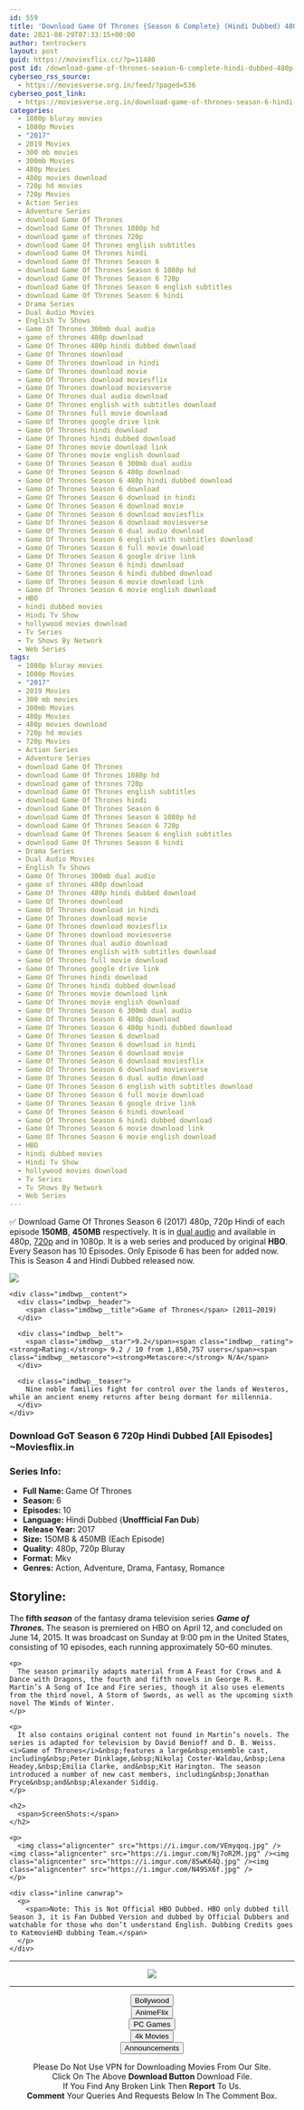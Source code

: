 ```yaml
---
id: 559
title: 'Download Game Of Thrones {Season 6 Complete} (Hindi Dubbed) 480p [150MB] || 720p [450MB]'
date: 2021-08-29T07:33:15+00:00
author: tentrockers
layout: post
guid: https://moviesflix.cc/?p=11480
post id: /download-game-of-thrones-season-6-complete-hindi-dubbed-480p-150mb-720p-450mb/
cyberseo_rss_source:
  - https://moviesverse.org.in/feed/?paged=536
cyberseo_post_link:
  - https://moviesverse.org.in/download-game-of-thrones-season-6-hindi-480p-720p/
categories:
  - 1080p bluray movies
  - 1080p Movies
  - "2017"
  - 2019 Movies
  - 300 mb movies
  - 300mb Movies
  - 480p Movies
  - 480p movies download
  - 720p hd movies
  - 720p Movies
  - Action Series
  - Adventure Series
  - download Game Of Thrones
  - download Game Of Thrones 1080p hd
  - download game of thrones 720p
  - download Game Of Thrones english subtitles
  - download Game Of Thrones hindi
  - download Game Of Thrones Season 6
  - download Game Of Thrones Season 6 1080p hd
  - download Game Of Thrones Season 6 720p
  - download Game Of Thrones Season 6 english subtitles
  - download Game Of Thrones Season 6 hindi
  - Drama Series
  - Dual Audio Movies
  - English Tv Shows
  - Game Of Thrones 300mb dual audio
  - game of thrones 480p download
  - Game Of Thrones 480p hindi dubbed download
  - Game Of Thrones download
  - Game Of Thrones download in hindi
  - Game Of Thrones download movie
  - Game Of Thrones download moviesflix
  - Game Of Thrones download moviesverse
  - Game Of Thrones dual audio download
  - Game Of Thrones english with subtitles download
  - Game Of Thrones full movie download
  - Game Of Thrones google drive link
  - Game Of Thrones hindi download
  - Game Of Thrones hindi dubbed download
  - Game Of Thrones movie download link
  - Game Of Thrones movie english download
  - Game Of Thrones Season 6 300mb dual audio
  - Game Of Thrones Season 6 480p download
  - Game Of Thrones Season 6 480p hindi dubbed download
  - Game Of Thrones Season 6 download
  - Game Of Thrones Season 6 download in hindi
  - Game Of Thrones Season 6 download movie
  - Game Of Thrones Season 6 download moviesflix
  - Game Of Thrones Season 6 download moviesverse
  - Game Of Thrones Season 6 dual audio download
  - Game Of Thrones Season 6 english with subtitles download
  - Game Of Thrones Season 6 full movie download
  - Game Of Thrones Season 6 google drive link
  - Game Of Thrones Season 6 hindi download
  - Game Of Thrones Season 6 hindi dubbed download
  - Game Of Thrones Season 6 movie download link
  - Game Of Thrones Season 6 movie english download
  - HBO
  - hindi dubbed movies
  - Hindi Tv Show
  - hollywood movies download
  - Tv Series
  - Tv Shows By Network
  - Web Series
tags:
  - 1080p bluray movies
  - 1080p Movies
  - "2017"
  - 2019 Movies
  - 300 mb movies
  - 300mb Movies
  - 480p Movies
  - 480p movies download
  - 720p hd movies
  - 720p Movies
  - Action Series
  - Adventure Series
  - download Game Of Thrones
  - download Game Of Thrones 1080p hd
  - download game of thrones 720p
  - download Game Of Thrones english subtitles
  - download Game Of Thrones hindi
  - download Game Of Thrones Season 6
  - download Game Of Thrones Season 6 1080p hd
  - download Game Of Thrones Season 6 720p
  - download Game Of Thrones Season 6 english subtitles
  - download Game Of Thrones Season 6 hindi
  - Drama Series
  - Dual Audio Movies
  - English Tv Shows
  - Game Of Thrones 300mb dual audio
  - game of thrones 480p download
  - Game Of Thrones 480p hindi dubbed download
  - Game Of Thrones download
  - Game Of Thrones download in hindi
  - Game Of Thrones download movie
  - Game Of Thrones download moviesflix
  - Game Of Thrones download moviesverse
  - Game Of Thrones dual audio download
  - Game Of Thrones english with subtitles download
  - Game Of Thrones full movie download
  - Game Of Thrones google drive link
  - Game Of Thrones hindi download
  - Game Of Thrones hindi dubbed download
  - Game Of Thrones movie download link
  - Game Of Thrones movie english download
  - Game Of Thrones Season 6 300mb dual audio
  - Game Of Thrones Season 6 480p download
  - Game Of Thrones Season 6 480p hindi dubbed download
  - Game Of Thrones Season 6 download
  - Game Of Thrones Season 6 download in hindi
  - Game Of Thrones Season 6 download movie
  - Game Of Thrones Season 6 download moviesflix
  - Game Of Thrones Season 6 download moviesverse
  - Game Of Thrones Season 6 dual audio download
  - Game Of Thrones Season 6 english with subtitles download
  - Game Of Thrones Season 6 full movie download
  - Game Of Thrones Season 6 google drive link
  - Game Of Thrones Season 6 hindi download
  - Game Of Thrones Season 6 hindi dubbed download
  - Game Of Thrones Season 6 movie download link
  - Game Of Thrones Season 6 movie english download
  - HBO
  - hindi dubbed movies
  - Hindi Tv Show
  - hollywood movies download
  - Tv Series
  - Tv Shows By Network
  - Web Series
---
```

<div class="thecontent clearfix">
  <p>
    ✅ Download Game Of Thrones Season 6 (2017) 480p, 720p Hindi of each episode <strong>150MB</strong>, <strong>450MB</strong>&nbsp;respectively. It is in&nbsp;<a href="https://moviesverse.org.in/category/movies/hollywood/dual-audio-movies/" data-wpel-link="internal">dual audio</a>&nbsp;and available in 480p,&nbsp;<a href="https://moviesverse.org.in/720p-movies/" data-wpel-link="internal">720p</a>&nbsp;and in 1080p. It is a web series and produced by original <strong>HBO</strong>. Every Season has 10 Episodes. Only Episode 6 has been for added now. This is Season 4 and Hindi Dubbed released now.
  </p>
  
  <div class="imdbwp imdbwp--movie dark">
    <div class="imdbwp__thumb">
      <a class="imdbwp__link" target="_blank" title="Game of Thrones" href="https://www.imdb.com/title/tt0944947/" rel="nofollow external noopener noreferrer" data-wpel-link="external"><img class="imdbwp__img" src="https://m.media-amazon.com/images/M/MV5BYTRiNDQwYzAtMzVlZS00NTI5LWJjYjUtMzkwNTUzMWMxZTllXkEyXkFqcGdeQXVyNDIzMzcwNjc@._V1_SX300.jpg" /></a>
    </div>
    
    <div class="imdbwp__content">
      <div class="imdbwp__header">
        <span class="imdbwp__title">Game of Thrones</span> (2011–2019)
      </div>
      
      <div class="imdbwp__belt">
        <span class="imdbwp__star">9.2</span><span class="imdbwp__rating"><strong>Rating:</strong> 9.2 / 10 from 1,850,757 users</span><span class="imdbwp__metascore"><strong>Metascore:</strong> N/A</span>
      </div>
      
      <div class="imdbwp__teaser">
        Nine noble families fight for control over the lands of Westeros, while an ancient enemy returns after being dormant for millennia.
      </div>
    </div>
  </div>
  
  <h3>
    Download GoT Season 6 720p Hindi Dubbed [All Episodes] ~Moviesflix.in
  </h3>
  
  <h3>
    <span>Series Info:&nbsp;</span>
  </h3>
  
  <ul>
    <li>
      <strong>Full Name: </strong>Game Of Thrones
    </li>
    <li>
      <strong>Season: </strong>6
    </li>
    <li>
      <strong>Episodes: </strong>10
    </li>
    <li>
      <strong>Language:</strong> Hindi Dubbed {<strong>Unoffficial Fan Dub</strong>}
    </li>
    <li>
      <strong>Release Year:&nbsp;</strong>2017
    </li>
    <li>
      <strong>Size:</strong> 150MB & 450MB (Each Episode)
    </li>
    <li>
      <strong>Quality:</strong> 480p, 720p Bluray
    </li>
    <li>
      <strong>Format:</strong> Mkv
    </li>
    <li>
      <span class="w8qArf"><strong>Genres:</strong> Action, Adventure, Drama, Fantasy, Romance</span>
    </li>
  </ul>
  
  <h2>
    <span>Storyline:</span>
  </h2>
  
  <div class="inline canwrap">
    <p>
      The<strong> fifth <em>season</em></strong>&nbsp;of the fantasy drama television series&nbsp;<strong><em>Game of Thrones.&nbsp;</em></strong>The season is premiered on HBO on April 12, and concluded on June 14, 2015. It was broadcast on Sunday at 9:00 pm in the United States, consisting of 10 episodes, each running approximately 50–60 minutes.
    </p>
    
    <p>
      The season primarily adapts material from A Feast for Crows and A Dance with Dragons, the fourth and fifth novels in George R. R. Martin’s A Song of Ice and Fire series, though it also uses elements from the third novel, A Storm of Swords, as well as the upcoming sixth novel The Winds of Winter.
    </p>
    
    <p>
      It also contains original content not found in Martin’s novels. The series is adapted for television by David Benioff and D. B. Weiss.<i>Game of Thrones</i>&nbsp;features a large&nbsp;ensemble cast, including&nbsp;Peter Dinklage,&nbsp;Nikolaj Coster-Waldau,&nbsp;Lena Headey,&nbsp;Emilia Clarke, and&nbsp;Kit Harington. The season introduced a number of new cast members, including&nbsp;Jonathan Pryce&nbsp;and&nbsp;Alexander Siddig.
    </p>
    
    <h2>
      <span>ScreenShots:</span>
    </h2>
    
    <p>
      <img class="aligncenter" src="https://i.imgur.com/VEmyqoq.jpg" /><img class="aligncenter" src="https://i.imgur.com/Nj7oR2M.jpg" /><img class="aligncenter" src="https://i.imgur.com/85wK64Q.jpg" /><img class="aligncenter" src="https://i.imgur.com/N49SX6f.jpg" />
    </p>
    
    <div class="inline canwrap">
      <p>
        <span>Note: This is Not Official HBO Dubbed. HBO only dubbed till Season 3, it is Fan Dubbed Version and dubbed by Official Dubbers and watchable for those who don’t understand English. Dubbing Credits goes to KatmovieHD dubbing Team.</span>
      </p>
    </div>
  </div>
</div>

<center>
  </p> 
  
  <hr />
  
  <p>
    <a href="http://gdrivepro.xyz/join.php" data-wpel-link="external" target="_blank" rel="nofollow external noopener noreferrer"><img src="https://i.imgur.com/FhMdWdW.png" /></a>
  </p>
  
  <hr />
  
  <p>
    <a href="https://dogemovies.xyz" target="_blank" data-wpel-link="external" rel="nofollow external noopener noreferrer"><button class="button button5">Bollywood</button></a><br /> <a href="https://animeflix.in" target="_blank" data-wpel-link="external" rel="nofollow external noopener noreferrer"><button class="button button5">AnimeFlix</button></a><br /> <a href="https://gamesflix.net/" target="_blank" data-wpel-link="external" rel="nofollow external noopener noreferrer"><button class="button button5">PC Games</button></a><br /> <a href="https://uhdmovies.in" target="_blank" data-wpel-link="external" rel="nofollow external noopener noreferrer"><button class="button button5">4k Movies</button></a><br /> <a href="https://moviesverse.org.in/announcements/" target="_blank" data-wpel-link="internal" rel="noopener"><button class="button button5">Announcements</button></a>
  </p>
  
  <div class="alert alert-danger">
    Please Do Not Use VPN for Downloading Movies From Our Site.
  </div>
  
  <div class="alert alert-success">
    Click On The Above <strong>Download Button</strong> Download File.
  </div>
  
  <div class="alert alert-warning">
    If You Find Any Broken Link Then <strong>Report</strong> To Us.
  </div>
  
  <div class="alert alert-info">
    <strong>Comment</strong> Your Queries And Requests Below In The Comment Box.
  </div>
  
  <p>
    </center>
  </p>